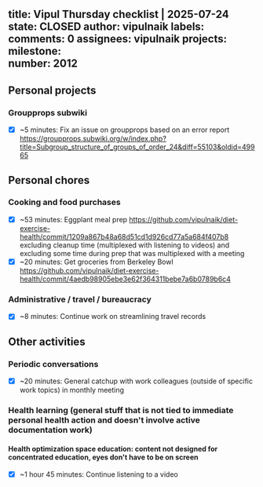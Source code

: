 title:	Vipul Thursday checklist | 2025-07-24
state:	CLOSED
author:	vipulnaik
labels:	
comments:	0
assignees:	vipulnaik
projects:	
milestone:	
number:	2012
--
## Personal projects

### Groupprops subwiki

- [x] ~5 minutes: Fix an issue on groupprops based on an error report https://groupprops.subwiki.org/w/index.php?title=Subgroup_structure_of_groups_of_order_24&diff=55103&oldid=49965

## Personal chores

### Cooking and food purchases

- [x] ~53 minutes: Eggplant meal prep https://github.com/vipulnaik/diet-exercise-health/commit/1209a867b48a68d51cd1d926cd77a5a684f407b8 excluding cleanup time (multiplexed with listening to videos) and excluding some time during prep that was multiplexed with a meeting
- [x] ~20 minutes: Get groceries from Berkeley Bowl https://github.com/vipulnaik/diet-exercise-health/commit/4aedb98905ebe3e62f364311bebe7a6b0789b6c4

### Administrative / travel / bureaucracy

- [x] ~8 minutes: Continue work on streamlining travel records

## Other activities

### Periodic conversations

- [x] ~20 minutes: General catchup with work colleagues (outside of specific work topics) in monthly meeting

### Health learning (general stuff that is not tied to immediate personal health action and doesn't involve active documentation work)

#### Health optimization space education: content not designed for concentrated education, eyes don't have to be on screen

- [x] ~1 hour 45 minutes: Continue listening to a video
